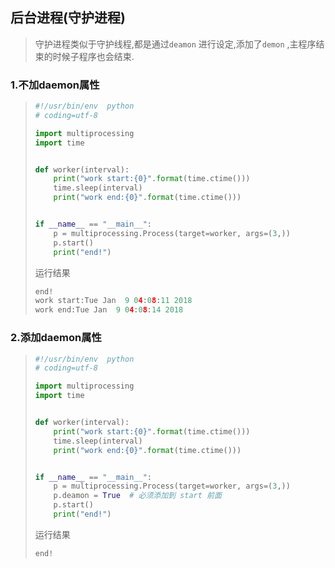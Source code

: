 ## 后台进程(守护进程)

> 守护进程类似于守护线程,都是通过`deamon` 进行设定,添加了`demon` ,主程序结束的时候子程序也会结束.

### 1.不加daemon属性

> ```python
> #!/usr/bin/env  python
> # coding=utf-8
>
> import multiprocessing
> import time
>
>
> def worker(interval):
>     print("work start:{0}".format(time.ctime()))
>     time.sleep(interval)
>     print("work end:{0}".format(time.ctime()))
>
>
> if __name__ == "__main__":
>     p = multiprocessing.Process(target=worker, args=(3,))
>     p.start()
>     print("end!")
> ```
>
> 运行结果
> ```python
> end!
> work start:Tue Jan  9 04:08:11 2018
> work end:Tue Jan  9 04:08:14 2018
> ```

### 2.添加daemon属性

> ```python
> #!/usr/bin/env  python
> # coding=utf-8
>
> import multiprocessing
> import time
>
>
> def worker(interval):
>     print("work start:{0}".format(time.ctime()))
>     time.sleep(interval)
>     print("work end:{0}".format(time.ctime()))
>
>
> if __name__ == "__main__":
>     p = multiprocessing.Process(target=worker, args=(3,))
>     p.deamon = True  # 必须添加到 start 前面
>     p.start()
>     print("end!")
>
> ```
>
> 运行结果
>
> ```python
> end!
> ```
>
> 